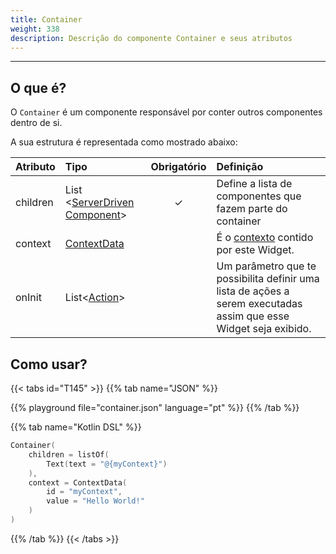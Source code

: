 ```yaml
---
title: Container
weight: 338
description: Descrição do componente Container e seus atributos
---
```


---

## O que é?

O `Container` é um componente responsável por conter outros componentes dentro de si. 

A sua estrutura é representada como mostrado abaixo: 

| **Atributo** | **Tipo**  | Obrigatório | **Definição** |
| :--- | :--- | :---: | :--- |
| children | List &lt;[ServerDriven Component](/pt/docs/api/components)&gt; | ✓ | Define a lista de componentes que fazem parte do container |
| context | [ContextData](/pt/docs/api/context/) |   | É o [contexto](/pt/docs/api/context/) contido por este Widget. |
| onInit | List&lt;[Action](/pt/docs/api/actions)&gt; |   | Um parâmetro que te possibilita definir uma lista de ações a serem executadas assim que esse Widget seja exibido. |

## Como usar?

{{< tabs id="T145" >}}
{{% tab name="JSON" %}}
<!-- json-playground:container.json
{
    "_beagleComponent_": "beagle:container",
    "children": [
        {
          "_beagleComponent_": "beagle:text",
          "text": "@{myContext}"
        }
    ],
    "context": {
        "id": "myContext",
        "value": "Hello world!" 
    }
}
-->
{{% playground file="container.json" language="pt" %}}
{{% /tab %}}

{{% tab name="Kotlin DSL" %}}
```kotlin
Container(
    children = listOf(
        Text(text = "@{myContext}")
    ),
    context = ContextData(
        id = "myContext",
        value = "Hello World!"
    )
)
```
{{% /tab %}}
{{< /tabs >}}
